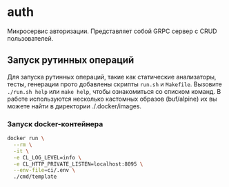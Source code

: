 # auth

Микросервис авторизации. Представляет собой GRPC сервер с CRUD пользователей.

## Запуск рутинных операций
Для запуска рутинных операций, такие как статические анализаторы, тесты, генерации прото добавлены скрипты 
`run.sh` и `Makefile`. Вызовите `./run.sh help` или `make help`, чтобы ознакомиться со списком команд.
В работе используются несколько кастомных образов (buf/alpine) их вы можете найти в директории ./.docker/images.


### Запуск docker-контейнера
```bash
docker run \
  --rm \
  -it \
  -e CL_LOG_LEVEL=info \
  -e CL_HTTP_PRIVATE_LISTEN=localhost:8095 \
  --env-file=ci/.env \
  ./cmd/template
```

